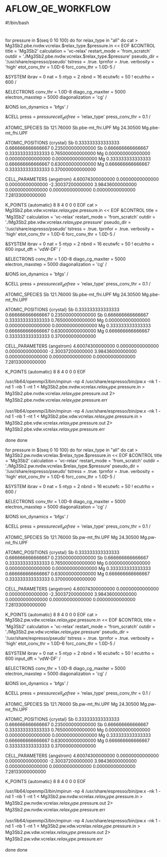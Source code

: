 # AFLOW_QE_WORKFLOW


#!/bin/bash
#
#
for pressure in $(seq 0 10 100)
do
for relax_type in "all"
do
cat > Mg3Sb2.pbe.nvdw.vcrelax.$relax_type.$pressure.in << EOF
&CONTROL
                       title = 'Mg3Sb2'
                 calculation = 'vc-relax'
                restart_mode = 'from_scratch'
                      outdir = './Mg3Sb2.pbe.nvdw.vcrelax.$relax_type.$pressure'
                  pseudo_dir = '/usr/share/espresso/pseudo' 
                     tstress = .true.
                     tprnfor = .true.
                   verbosity = 'high'
               etot_conv_thr = 1.0D-6
               forc_conv_thr = 1.0D-5
/

&SYSTEM
                       ibrav = 0
                         nat = 5
                        ntyp = 2
                        nbnd = 16
                     ecutwfc = 50
              !      ecutrho = 600
/

&ELECTRONS
                    conv_thr = 1.0D-8
            diago_cg_maxiter = 5000
            electron_maxstep = 5000
             diagonalization = 'cg'
/

&IONS
                ion_dynamics = 'bfgs'
/

&CELL
	               press = $pressure
                 cell_dofree = '$relax_type'
              press_conv_thr = 0.1
/

ATOMIC_SPECIES
  Sb  121.76000  Sb.pbe-mt_fhi.UPF
  Mg   24.30500  Mg.pbe-mt_fhi.UPF

ATOMIC_POSITIONS {crystal}
Sb   0.333333333333333   0.666666666666667   0.235000000000000 
Sb   0.666666666666667   0.333333333333333   0.765000000000000 
Mg   0.000000000000000   0.000000000000000   0.000000000000000 
Mg   0.333333333333333   0.666666666666667   0.630000000000000 
Mg   0.666666666666667   0.333333333333333   0.370000000000000 

CELL_PARAMETERS {angstrom}
   4.60074300000000   0.00000000000000   0.00000000000000
  -2.30037200000000   3.98436000000000   0.00000000000000
   0.00000000000000   0.00000000000000   7.28133000000000
 
K_POINTS {automatic}
8 8 4  0 0 0
EOF
cat > Mg3Sb2.pbe.vdw.vcrelax.$relax_type.$pressure.in << EOF
&CONTROL
                       title = 'Mg3Sb2'
                 calculation = 'vc-relax'
                restart_mode = 'from_scratch'
                      outdir = './Mg3Sb2.pbe.vdw.vcrelax.$relax_type.$pressure'
                  pseudo_dir = '/usr/share/espresso/pseudo' 
                     tstress = .true.
                     tprnfor = .true.
                   verbosity = 'high'
               etot_conv_thr = 1.0D-6
               forc_conv_thr = 1.0D-5
/

&SYSTEM
                       ibrav = 0
                         nat = 5
                        ntyp = 2
                        nbnd = 16
                     ecutwfc = 50
                 !    ecutrho = 600
                   input_dft = 'vdW-DF'
/

&ELECTRONS
                    conv_thr = 1.0D-8
            diago_cg_maxiter = 5000
            electron_maxstep = 5000
             diagonalization = 'cg'
/

&IONS
                ion_dynamics = 'bfgs'
/

&CELL
	               press = $pressure
                 cell_dofree = '$relax_type'
              press_conv_thr = 0.1
/

ATOMIC_SPECIES
  Sb  121.76000  Sb.pbe-mt_fhi.UPF
  Mg   24.30500  Mg.pbe-mt_fhi.UPF

ATOMIC_POSITIONS {crystal}
Sb   0.333333333333333   0.666666666666667   0.235000000000000 
Sb   0.666666666666667   0.333333333333333   0.765000000000000 
Mg   0.000000000000000   0.000000000000000   0.000000000000000 
Mg   0.333333333333333   0.666666666666667   0.630000000000000 
Mg   0.666666666666667   0.333333333333333   0.370000000000000 

CELL_PARAMETERS {angstrom}
   4.60074300000000   0.00000000000000   0.00000000000000
  -2.30037200000000   3.98436000000000   0.00000000000000
   0.00000000000000   0.00000000000000   7.28133000000000
  
K_POINTS {automatic}
8 8 4  0 0 0
EOF

/usr/lib64/openmpi3/bin/mpirun -np 4 /usr/share/espresso/bin/pw.x -nk 1 -nd 1 -nb 1 -nt 1 < Mg3Sb2.pbe.nvdw.vcrelax.$relax_type.$pressure.in > Mg3Sb2.pbe.nvdw.vcrelax.$relax_type.$pressure.out 2> Mg3Sb2.pbe.nvdw.vcrelax.$relax_type.$pressure.err

/usr/lib64/openmpi3/bin/mpirun -np 4 /usr/share/espresso/bin/pw.x -nk 1 -nd 1 -nb 1 -nt 1 < Mg3Sb2.pbe.vdw.vcrelax.$relax_type.$pressure.in > Mg3Sb2.pbe.vdw.vcrelax.$relax_type.$pressure.out 2> Mg3Sb2.pbe.vdw.vcrelax.$relax_type.$pressure.err


done
done





for pressure in $(seq 0 10 100)
do
for relax_type in "all"
do
cat > Mg3Sb2.pw.nvdw.vcrelax.$relax_type.$pressure.in << EOF
&CONTROL
                       title = 'Mg3Sb2'
                 calculation = 'vc-relax'
                restart_mode = 'from_scratch'
                      outdir = './Mg3Sb2.pw.nvdw.vcrelax.$relax_type.$pressure'
                  pseudo_dir = '/usr/share/espresso/pseudo' 
                     tstress = .true.
                     tprnfor = .true.
                   verbosity = 'high'
               etot_conv_thr = 1.0D-6
               forc_conv_thr = 1.0D-5
/

&SYSTEM
                       ibrav = 0
                         nat = 5
                        ntyp = 2
                        nbnd = 16
                     ecutwfc = 50
              !      ecutrho = 600
/

&ELECTRONS
                    conv_thr = 1.0D-8
            diago_cg_maxiter = 5000
            electron_maxstep = 5000
             diagonalization = 'cg'
/

&IONS
                ion_dynamics = 'bfgs'
/

&CELL
	               press = $pressure
                 cell_dofree = '$relax_type'
              press_conv_thr = 0.1
/

ATOMIC_SPECIES
  Sb  121.76000  Sb.pw-mt_fhi.UPF
  Mg   24.30500  Mg.pw-mt_fhi.UPF

ATOMIC_POSITIONS {crystal}
Sb   0.333333333333333   0.666666666666667   0.235000000000000 
Sb   0.666666666666667   0.333333333333333   0.765000000000000 
Mg   0.000000000000000   0.000000000000000   0.000000000000000 
Mg   0.333333333333333   0.666666666666667   0.630000000000000 
Mg   0.666666666666667   0.333333333333333   0.370000000000000 

CELL_PARAMETERS {angstrom}
   4.60074300000000   0.00000000000000   0.00000000000000
  -2.30037200000000   3.98436000000000   0.00000000000000
   0.00000000000000   0.00000000000000   7.28133000000000
 
K_POINTS {automatic}
8 8 4  0 0 0
EOF
cat > Mg3Sb2.pw.vdw.vcrelax.$relax_type.$pressure.in << EOF
&CONTROL
                       title = 'Mg3Sb2'
                 calculation = 'vc-relax'
                restart_mode = 'from_scratch'
                      outdir = './Mg3Sb2.pw.vdw.vcrelax.$relax_type.$pressure'
                  pseudo_dir = '/usr/share/espresso/pseudo' 
                     tstress = .true.
                     tprnfor = .true.
                   verbosity = 'high'
               etot_conv_thr = 1.0D-6
               forc_conv_thr = 1.0D-5
/

&SYSTEM
                       ibrav = 0
                         nat = 5
                        ntyp = 2
                        nbnd = 16
                     ecutwfc = 50
                 !    ecutrho = 600
                   input_dft = 'vdW-DF'
/

&ELECTRONS
                    conv_thr = 1.0D-8
            diago_cg_maxiter = 5000
            electron_maxstep = 5000
             diagonalization = 'cg'
/

&IONS
                ion_dynamics = 'bfgs'
/

&CELL
	               press = $pressure
                 cell_dofree = '$relax_type'
              press_conv_thr = 0.1
/

ATOMIC_SPECIES
  Sb  121.76000  Sb.pw-mt_fhi.UPF
  Mg   24.30500  Mg.pw-mt_fhi.UPF

ATOMIC_POSITIONS {crystal}
Sb   0.333333333333333   0.666666666666667   0.235000000000000 
Sb   0.666666666666667   0.333333333333333   0.765000000000000 
Mg   0.000000000000000   0.000000000000000   0.000000000000000 
Mg   0.333333333333333   0.666666666666667   0.630000000000000 
Mg   0.666666666666667   0.333333333333333   0.370000000000000 

CELL_PARAMETERS {angstrom}
   4.60074300000000   0.00000000000000   0.00000000000000
  -2.30037200000000   3.98436000000000   0.00000000000000
   0.00000000000000   0.00000000000000   7.28133000000000
  
K_POINTS {automatic}
8 8 4  0 0 0
EOF

/usr/lib64/openmpi3/bin/mpirun -np 4 /usr/share/espresso/bin/pw.x -nk 1 -nd 1 -nb 1 -nt 1 < Mg3Sb2.pw.nvdw.vcrelax.$relax_type.$pressure.in > Mg3Sb2.pw.nvdw.vcrelax.$relax_type.$pressure.out 2> Mg3Sb2.pw.nvdw.vcrelax.$relax_type.$pressure.err

/usr/lib64/openmpi3/bin/mpirun -np 4 /usr/share/espresso/bin/pw.x -nk 1 -nd 1 -nb 1 -nt 1 < Mg3Sb2.pw.vdw.vcrelax.$relax_type.$pressure.in > Mg3Sb2.pw.vdw.vcrelax.$relax_type.$pressure.out 2> Mg3Sb2.pw.vdw.vcrelax.$relax_type.$pressure.err


done
done
